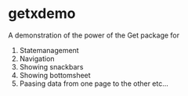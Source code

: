 # getxdemo

A demonstration of the power of the Get package for
1. Statemanagement
2. Navigation
3. Showing snackbars
4. Showing bottomsheet
5. Paasing data from one page to the other
etc...
